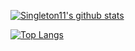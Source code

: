
[![Singleton11's github stats](https://github-readme-stats.vercel.app/api?username=kawmy&count_private=true&theme=nightowl&show_icons=true)](https://github.com/anuraghazra/github-readme-stats)



[![Top Langs](https://github-readme-stats.vercel.app/api/top-langs/?username=kawmy)](https://github.com/anuraghazra/github-readme-stats)
